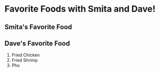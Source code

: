 # Favorite Foods with Smita and Dave!

## Smita's Favorite Food




## Dave's Favorite Food
1. Fried Chicken
2. Fried Shrimp
3. Pho